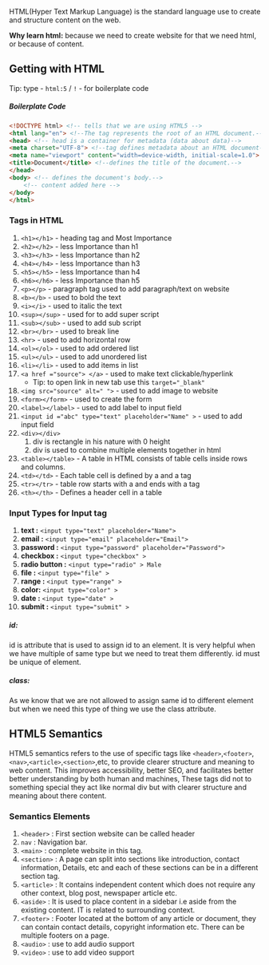 HTML(Hyper Text Markup Language) is the standard language use to create and structure content on the web.

**Why learn html:** because we need to create website for that we need html, or because of content.

## Getting with HTML

Tip: type - `html:5` / `!` - for boilerplate code

##### Boilerplate Code
```html
<!DOCTYPE html> <!-- tells that we are using HTML5 -->
<html lang="en"> <!--The tag represents the root of an HTML document.-->
<head> <!-- head is a container for metadata (data about data)-->
<meta charset="UTF-8"> <!--tag defines metadata about an HTML document-->
<meta name="viewport" content="width=device-width, initial-scale=1.0">
<title>Document</title> <!--defines the title of the document.-->
</head> 
<body> <!-- defines the document's body.-->
	<!-- content added here -->
</body>
</html>
```

### Tags in HTML 

1. `<h1></h1>` - heading tag and Most Importance
2. `<h2></h2>` - less Importance than h1
3. `<h3></h3>` - less Importance than h2
4. `<h4></h4>` - less Importance than h3
5. `<h5></h5>` - less Importance than h4
6. `<h6></h6>` - less Importance than h5
7. `<p></p>` - paragraph tag used to add paragraph/text on website
8. `<b></b>` - used to bold the text
9. `<i></i>` - used to italic the text
10. `<sup></sup>` - used for to add super script
11. `<sub></sub>` - used to add sub script
12. `<br></br>` - used to break line
13. `<hr>` - used to add horizontal row
14. `<ol></ol>` - used to add ordered list
15. `<ul></ul>` - used to add unordered list
16. `<li></li>` - used to add items in list
17. `<a href ="source"> </a>` - used to make text clickable/hyperlink 
	- Tip: to open link in new tab use this `target="_blank"`
18. `<img src="source" alt=" ">` - used to add image to website
19. `<form></form>` - used to create the form
20. `<label></label>` - used to add label to input field
21. `<input id ="abc" type="text" placeholder="Name" >` - used to add input field
22. `<div></div>`
	1. div is rectangle in his nature with 0 height
	2. div is used to combine multiple elements together in html
23. `<table></table>` - A table in HTML consists of table cells inside rows and columns.
24. `<td></td>` - Each table cell is defined by a and a tag
25. `<tr></tr>` - table row starts with a and ends with a tag
26. `<th></th>` - Defines a header cell in a table
### Input Types for Input tag

1. **text :** `<input type="text" placeholder="Name">`
2. **email :** `<input type="email" placeholder="Email">`
3. **password :** `<input type="password" placeholder="Password">`
4. **checkbox :** `<input type="checkbox" >`
5. **radio button :** `<input type="radio" > Male`
6. **file :** `<input type="file" >`
7. **range :** `<input type="range" >`
8. **color:** `<input type="color" >`
9. **date :** `<input type="date" >`
10. **submit :** `<input type="submit" >`

##### id:
id is attribute that is used to assign id to an element. It is very helpful when we have multiple of same type but we need to treat them differently. id must be unique of element.
##### class:
As we know that we are not allowed to assign same id to different element but when we need this type of thing we use the class attribute.

## HTML5 Semantics

HTML5 semantics refers to the use of specific tags like `<header>`,`<footer>`,`<nav>`,`<article>`,`<section>`,etc, to provide clearer structure and meaning to web content. This improves accessibility, better SEO, and facilitates better better understanding by both human and machines, These tags did not to something special they act like normal div but with clearer structure and meaning about there content.
### Semantics Elements

1. `<header>` : First section website can be called header
2. `nav` : Navigation bar.
3. `<main>` : complete website in this tag.
4. `<section>` : A page can split into sections like introduction, contact information, Details, etc and each of these sections can be in a different section tag.
5. `<article>` : It contains independent content which does not require any other context, blog post, newspaper article etc.
6. `<aside>` : It is used to place content in a sidebar i.e aside from the existing content. IT is related to surrounding context.
7. `<footer>` : Footer located at the bottom of any article or document, they can contain contact details, copyright information etc. There can be multiple footers on a page.
8. `<audio>` : use to add audio support
9. `<video>` : use to add video support
